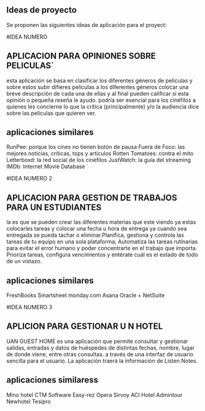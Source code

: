 ## Ideas de proyecto
Se proponen las siguientes ideas de aplicación para el proyect:

#IDEA NUMERO 
## APLICACION PARA OPINIONES SOBRE PELICULAS`

esta aplicación se basa en clasificar los diferentes géneros de películas y sobre estos subir difieres películas a los diferentes géneros colocar una breve descripción de cada una de ellas y al final pueden calificar si esta opinión o pequeña reseña le ayudo.  podría  ser esencial para los cinéfilos a quienes les concierne lo que la crítica (principalmente) y/o la audiencia dice sobre las películas que quieren ver.

## aplicaciones similares
RunPee: porque los cines no tienen botón de pausa
Fuera de Foco: las mejores noticias, críticas, tops y artículos
Rotten Tomatoes: contra el mito
Letterboxd: la red social de los cinéfilos
JustWatch: la guía del streaming
IMDb: Internet Movie Database
`

#IDEA NUMERO 2
## APLICACION PARA GESTION DE TRABAJOS PARA UN ESTUDIANTES

la es que se pueden crear las diferentes materias que este viendo ya estas colocarles tareas y colocar una fecha u hora de entrega ya cuando sea entregada se pueda tachar o eliminar.Planifica, gestiona y controla las tareas de tu equipo en una sola plataforma;  Automatiza las tareas rutinarias para evitar el error humano y poder concentrarte en el trabajo que importa. Prioriza tareas, configura vencimientos y entérate cuál es el estado de todo de un vistazo.
## aplicaciones similares 
FreshBooks
Smartsheet
monday.com
Asana
Oracle + NetSuite

#IDEA NUMERO 3
## APLICION PARA GESTIONAR U N HOTEL
UAN GUEST HOME es una aplicación que permite consultar y gestionar salidas, entradas y datos de huéspedes de distintas fechas, nombre, lugar de donde viene, entre otras consultas. a través de una interfaz de usuario sencilla para el usuario. La aplicación traerá la información de Listen Notes.

## aplicaciones similaress

Mino hotel
CTM Software
Easy-rez
Opera
Sirvoy
ACI Hotel
Admintour
Newhotel
Tesipro



